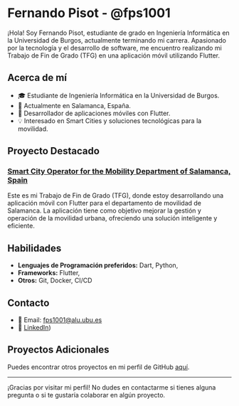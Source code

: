 # Fernando Pisot - @fps1001

¡Hola! Soy Fernando Pisot, estudiante de grado en Ingeniería Informática en la Universidad de Burgos, actualmente terminando mi carrera. Apasionado por la tecnología y el desarrollo de software, me encuentro realizando mi Trabajo de Fin de Grado (TFG) en una aplicación móvil utilizando Flutter.

## Acerca de mí

- 🎓 Estudiante de Ingeniería Informática en la Universidad de Burgos.
- 📍 Actualmente en Salamanca, España.
- 📱 Desarrollador de aplicaciones móviles con Flutter.
- 💡 Interesado en Smart Cities y soluciones tecnológicas para la movilidad.

## Proyecto Destacado

### [Smart City Operator for the Mobility Department of Salamanca, Spain](https://github.com/fps1001/TFGII_FPisot)

Este es mi Trabajo de Fin de Grado (TFG), donde estoy desarrollando una aplicación móvil con Flutter para el departamento de movilidad de Salamanca. La aplicación tiene como objetivo mejorar la gestión y operación de la movilidad urbana, ofreciendo una solución inteligente y eficiente.

## Habilidades

- **Lenguajes de Programación preferidos:** Dart, Python,
- **Frameworks:** Flutter, 
- **Otros:** Git, Docker, CI/CD

## Contacto

- 📧 Email: fps1001@alu.ubu.es
- 💼 [LinkedIn](https://www.linkedin.com/in/fernando-pisot-17b93b251/))

## Proyectos Adicionales

Puedes encontrar otros proyectos en mi perfil de GitHub [aquí](https://github.com/fps1001?tab=repositories).

---

¡Gracias por visitar mi perfil! No dudes en contactarme si tienes alguna pregunta o si te gustaría colaborar en algún proyecto.
